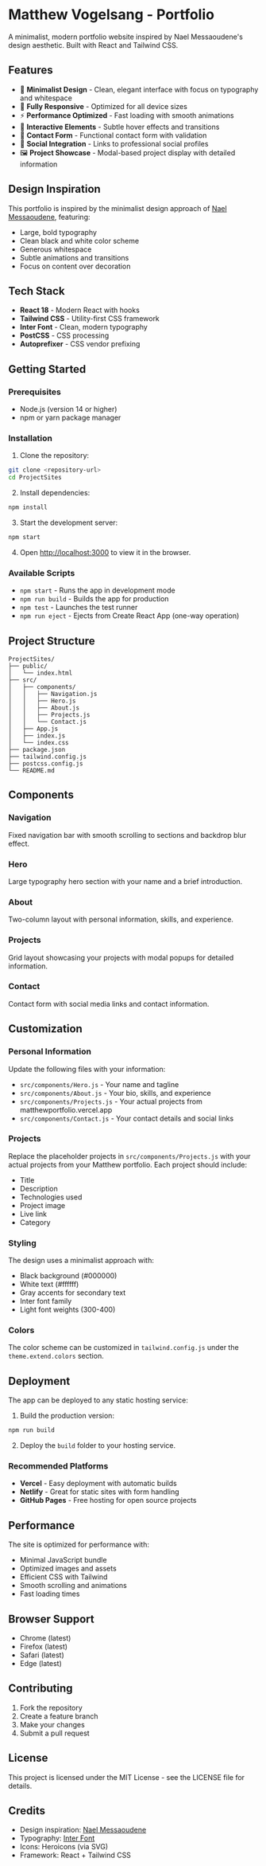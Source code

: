 # Matthew Vogelsang - Portfolio

A minimalist, modern portfolio website inspired by Nael Messaoudene's design aesthetic. Built with React and Tailwind CSS.

## Features

- 🎨 **Minimalist Design** - Clean, elegant interface with focus on typography and whitespace
- 📱 **Fully Responsive** - Optimized for all device sizes
- ⚡ **Performance Optimized** - Fast loading with smooth animations
- 🎯 **Interactive Elements** - Subtle hover effects and transitions
- 📧 **Contact Form** - Functional contact form with validation
- 🔗 **Social Integration** - Links to professional social profiles
- 🖼️ **Project Showcase** - Modal-based project display with detailed information

## Design Inspiration

This portfolio is inspired by the minimalist design approach of [Nael Messaoudene](https://www.naelmessaoudene.com), featuring:
- Large, bold typography
- Clean black and white color scheme
- Generous whitespace
- Subtle animations and transitions
- Focus on content over decoration

## Tech Stack

- **React 18** - Modern React with hooks
- **Tailwind CSS** - Utility-first CSS framework
- **Inter Font** - Clean, modern typography
- **PostCSS** - CSS processing
- **Autoprefixer** - CSS vendor prefixing

## Getting Started

### Prerequisites

- Node.js (version 14 or higher)
- npm or yarn package manager

### Installation

1. Clone the repository:
```bash
git clone <repository-url>
cd ProjectSites
```

2. Install dependencies:
```bash
npm install
```

3. Start the development server:
```bash
npm start
```

4. Open [http://localhost:3000](http://localhost:3000) to view it in the browser.

### Available Scripts

- `npm start` - Runs the app in development mode
- `npm run build` - Builds the app for production
- `npm test` - Launches the test runner
- `npm run eject` - Ejects from Create React App (one-way operation)

## Project Structure

```
ProjectSites/
├── public/
│   └── index.html
├── src/
│   ├── components/
│   │   ├── Navigation.js
│   │   ├── Hero.js
│   │   ├── About.js
│   │   ├── Projects.js
│   │   └── Contact.js
│   ├── App.js
│   ├── index.js
│   └── index.css
├── package.json
├── tailwind.config.js
├── postcss.config.js
└── README.md
```

## Components

### Navigation
Fixed navigation bar with smooth scrolling to sections and backdrop blur effect.

### Hero
Large typography hero section with your name and a brief introduction.

### About
Two-column layout with personal information, skills, and experience.

### Projects
Grid layout showcasing your projects with modal popups for detailed information.

### Contact
Contact form with social media links and contact information.

## Customization

### Personal Information
Update the following files with your information:
- `src/components/Hero.js` - Your name and tagline
- `src/components/About.js` - Your bio, skills, and experience
- `src/components/Projects.js` - Your actual projects from matthewportfolio.vercel.app
- `src/components/Contact.js` - Your contact details and social links

### Projects
Replace the placeholder projects in `src/components/Projects.js` with your actual projects from your Matthew portfolio. Each project should include:
- Title
- Description
- Technologies used
- Project image
- Live link
- Category

### Styling
The design uses a minimalist approach with:
- Black background (#000000)
- White text (#ffffff)
- Gray accents for secondary text
- Inter font family
- Light font weights (300-400)

### Colors
The color scheme can be customized in `tailwind.config.js` under the `theme.extend.colors` section.

## Deployment

The app can be deployed to any static hosting service:

1. Build the production version:
```bash
npm run build
```

2. Deploy the `build` folder to your hosting service.

### Recommended Platforms
- **Vercel** - Easy deployment with automatic builds
- **Netlify** - Great for static sites with form handling
- **GitHub Pages** - Free hosting for open source projects

## Performance

The site is optimized for performance with:
- Minimal JavaScript bundle
- Optimized images and assets
- Efficient CSS with Tailwind
- Smooth scrolling and animations
- Fast loading times

## Browser Support

- Chrome (latest)
- Firefox (latest)
- Safari (latest)
- Edge (latest)

## Contributing

1. Fork the repository
2. Create a feature branch
3. Make your changes
4. Submit a pull request

## License

This project is licensed under the MIT License - see the LICENSE file for details.

## Credits

- Design inspiration: [Nael Messaoudene](https://www.naelmessaoudene.com)
- Typography: [Inter Font](https://rsms.me/inter/)
- Icons: Heroicons (via SVG)
- Framework: React + Tailwind CSS 